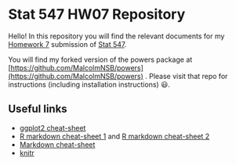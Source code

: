 Stat 547 HW07 Repository
================

Hello! In this repository you will find the relevant documents for my [Homework 7](http://stat545.com/Classroom/assignments/hw07/hw07.html) submission of [Stat 547](http://stat545.com/Classroom/).

You will find my forked version of the powers package at [https://github.com/MalcolmNSB/powers](https://github.com/MalcolmNSB/powers) . Please visit that repo for instructions (including installation instructions) :smiley:.







## Useful links

-   [ggplot2 cheat-sheet](https://www.rstudio.com/wp-content/uploads/2015/03/ggplot2-cheatsheet.pdf "ggplot2 Cheat-sheet")
-  [R markdown cheat-sheet 1](https://www.rstudio.com/wp-content/uploads/2015/02/rmarkdown-cheatsheet.pdf "Cheat-sheet 1") and [R markdown cheat-sheet 2](https://www.rstudio.com/wp-content/uploads/2016/03/rmarkdown-cheatsheet-2.0.pdf "Cheat sheet 2")
-  [Markdown cheat-sheet](https://github.com/adam-p/markdown-here/wiki/Markdown-Cheatsheet "Markdown Cheat-sheet")
-   [knitr ](https://cran.r-project.org/web/packages/knitr/vignettes/knitr-refcard.pdf "knitr Cheat Sheet")





